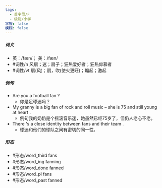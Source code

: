 ```yaml
---
tags:
  - 首字母/F
  - 级别/小学
掌握: false
模糊: false
---
```

##### 词义
- 英：/fæn/； 美：/fæn/
- #词性/n  风扇；迷；扇子；狂热爱好者；狂热仰慕者
- #词性/vt  扇(风)；扇，吹(使火更旺)；煽起；激起
##### 例句
- Are you a football fan ?
	- 你是足球迷吗？
- My granny is a big fan of rock and roll music – she is 75 and still young at heart .
	- 例句我的奶奶是个摇滚音乐迷，她虽然已经75岁了，但仍人老心不老。
- There 's a close identity between fans and their team .
	- 球迷和他们的球队之间有密切的同一性。
##### 形态
- #形态/word_third fans
- #形态/word_ing fanning
- #形态/word_done fanned
- #形态/word_pl fans
- #形态/word_past fanned
